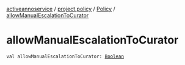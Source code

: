 [activeannoservice](../../index.md) / [project.policy](../index.md) / [Policy](index.md) / [allowManualEscalationToCurator](./allow-manual-escalation-to-curator.md)

# allowManualEscalationToCurator

`val allowManualEscalationToCurator: `[`Boolean`](https://kotlinlang.org/api/latest/jvm/stdlib/kotlin/-boolean/index.html)